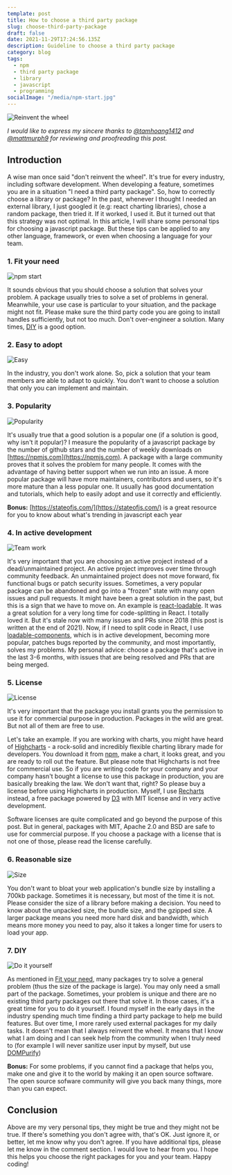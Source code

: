 ```yaml
---
template: post
title: How to choose a third party package
slug: choose-third-party-package
draft: false
date: 2021-11-29T17:24:56.135Z
description: Guideline to choose a third party package
category: blog
tags:
  - npm
  - third party package
  - library
  - javascript
  - programming
socialImage: "/media/npm-start.jpg"
---
```

![Reinvent the wheel](/media/wheel.jpg)

_I would like to express my sincere thanks to [@tamhoang1412](https://github.com/tamhoang1412) and [@mattmurph9](https://github.com/mattmurph9) for reviewing and proofreading this post._
## Introduction

A wise man once said "don't reinvent the wheel". It's true for every industry, including software development. When developing a feature, sometimes you are in a situation "I need a third party package". So, how to correctly choose a library or package? In the past, whenever I thought I needed an external library, I just googled it (e.g: react charting libraries), chose a random package, then tried it. If it worked, I used it. But it turned out that this strategy was not optimal. In this article, I will share some personal tips for choosing a javascript package. But these tips can be applied to any other language, framework, or even when choosing a language for your team.

### 1. Fit your need
![npm start](/media/npm-start.jpg)

It sounds obvious that you should choose a solution that solves your problem. A package usually tries to solve a set of problems in general. Meanwhile, your use case is particular to your situation, and the package might not fit. Please make sure the third party code you are going to install handles sufficiently, but not too much. Don't over-engineer a solution. Many times, [DIY](#7-diy) is a good option.

### 2. Easy to adopt
![Easy](/media/easy.jpg)

In the industry, you don't work alone. So, pick a solution that your team members are able to adapt to quickly. You don't want to choose a solution that only you can implement and maintain.

### 3. Popularity
![Popularity](/media/popular.jpg)

It's usually true that a good solution is a popular one (if a solution is good, why isn't it popular)? I measure the popularity of a javascript package by the number of github stars and the number of weekly downloads on [https://npmjs.com](https://npmjs.com). A package with a large community proves that it solves the problem for many people. It comes with the advantage of having better support when we run into an issue. A more popular package will have more maintainers, contributors and users, so it's more mature than a less popular one. It usually has good documentation and tutorials, which help to easily adopt and use it correctly and efficiently.

**Bonus:** [https://stateofjs.com/](https://stateofjs.com/) is a great resource for you to know about what's trending in javascript each year

### 4. In active development
![Team work](/media/teamwork.jpg)

It's very important that you are choosing an active project instead of a dead/unmaintained project. An active project improves over time through community feedback. An unmaintained project does not move forward, fix functional bugs or patch security issues. Sometimes, a very popular package can be abandoned and go into a "frozen" state with many open issues and pull requests. It might have been a great solution in the past, but this is a sign that we have to move on. An example is [react-loadable](https://github.com/jamiebuilds/react-loadable). It was a great solution for a very long time for code-splitting in React. I totally loved it. But it's stale now with many issues and PRs since 2018 (this post is written at the end of 2021). Now, if I need to split code in React, I use [loadable-components](https://github.com/gregberge/loadable-components), which is in active development, becoming more popular, patches bugs reported by the community, and most importantly, solves my problems. My personal advice: choose a package that's active in the last 3-6 months, with issues that are being resolved and PRs that are being merged.

### 5. License
![License](/media/license.jpg)

It's very important that the package you install grants you the permission to use it for commercial purpose in production. Packages in the wild are great. But not all of them are free to use. 

Let's take an example. If you are working with charts, you might have heard of [Highcharts](https://github.com/highcharts/highcharts) - a rock-solid and incredibly flexible charting library made for developers. You download it from [npm](https://www.npmjs.com/), make a chart, it looks great, and you are ready to roll out the feature. But please note that Highcharts is not free for commercial use. So if you are writing code for your company and your company hasn't bought a license to use this package in production, you are basically breaking the law. We don't want that, right? So please buy a license before using Highcharts in production. Myself, I use [Recharts](https://github.com/recharts/recharts) instead, a free package powered by [D3](https://github.com/d3/d3) with MIT license and in very active development.

Software licenses are quite complicated and go beyond the purpose of this post. But in general, packages with MIT, Apache 2.0 and BSD are safe to use for commercial purpose. If you choose a package with a license that is not one of those, please read the license carefully.

### 6. Reasonable size
![Size](/media/size.jpg)

You don't want to bloat your web application's bundle size by installing a 700kb package. Sometimes it is necessary, but most of the time it is not. Please consider the size of a library before making a decision. You need to know about the unpacked size, the bundle size, and the gzipped size. A larger package means you need more hard disk and bandwidth, which means more money you need to pay, also it takes a longer time for users to load your app.

### 7. DIY
![Do it yourself](/media/diy.jpg)

As mentioned in [Fit your need](#1-fit-your-need), many packages try to solve a general problem (thus the size of the package is large). You may only need a small part of the package. Sometimes, your problem is unique and there are no existing third party packages out there that solve it. In those cases, it's a great time for you to do it yourself. I found myself in the early days in the industry spending much time finding a third party package to help me build features. But over time, I more rarely used external packages for my daily tasks. It doesn't mean that I always reinvent the wheel. It means that I know what I am doing and I can seek help from the community when I truly need to (for example I will never sanitize user input by myself, but use [DOMPurify](https://github.com/cure53/DOMPurify))

**Bonus:** For some problems, if you cannot find a package that helps you, make one and give it to the world by making it an open source software. The open source sofware community will give you back many things, more than you can expect.

## Conclusion

Above are my very personal tips, they might be true and they might not be true. If there's something you don't agree with, that's OK. Just ignore it, or better, let me know why you don't agree. If you have additional tips, please let me know in the comment section. I would love to hear from you. I hope this helps you choose the right packages for you and your team. Happy coding!